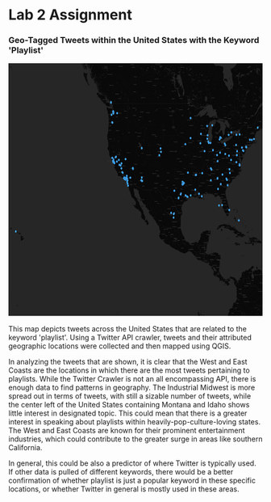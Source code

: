 # Lab 2 Assignment


### Geo-Tagged Tweets within the United States with the Keyword 'Playlist'

<img src="img/tweets_map.png" width="800" height="500">

This map depicts tweets across the United States that are related to the keyword 'playlist'. Using a Twitter API crawler, tweets and their attributed geographic locations were collected and then mapped using QGIS. 

In analyzing the tweets that are shown, it is clear that the West and East Coasts are the locations in which there are the most tweets pertaining to playlists. While the Twitter Crawler is not an all encompassing API, there is enough data to find patterns in geography. The Industrial Midwest is more spread out in terms of tweets, with still a sizable number of tweets, while the center left of the United States containing Montana and Idaho shows little interest in designated topic. This could mean that there is a greater interest in speaking about playlists within heavily-pop-culture-loving states. The West and East Coasts are known for their prominent entertainment industries, which could contribute to the greater surge in areas like southern California.

In general, this could be also a predictor of where Twitter is typically used. If other data is pulled of different keywords, there would be a better confirmation of whether playlist is just a popular keyword in these specific locations, or whether Twitter in general is mostly used in these areas.

